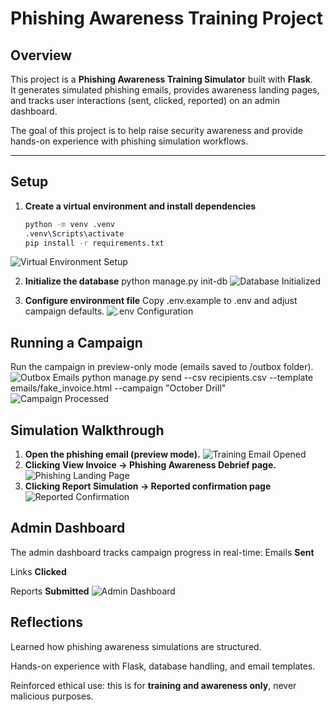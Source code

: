 # Phishing Awareness Training Project

## Overview
This project is a **Phishing Awareness Training Simulator** built with **Flask**.  
It generates simulated phishing emails, provides awareness landing pages, and tracks user interactions (sent, clicked, reported) on an admin dashboard.

The goal of this project is to help raise security awareness and provide hands-on experience with phishing simulation workflows.

---

## Setup

1. **Create a virtual environment and install dependencies**
   ```bash
   python -m venv .venv
   .venv\Scripts\activate
   pip install -r requirements.txt
![Virtual Environment Setup](screenshots/Terminal_venv.png)
   
2. **Initialize the database**
   python manage.py init-db
![Database Initialized](screenshots/database_initialized.png)


4. **Configure environment file**
   Copy .env.example to .env and adjust campaign defaults.
   ![.env Configuration](screenshots/file%20.env%20opened.png)

## Running a Campaign
Run the campaign in preview-only mode (emails saved to /outbox folder).
   ![Outbox Emails](screenshots/outbox%20folder%20with%20HTML%20files.png)
  python manage.py send --csv recipients.csv --template emails/fake_invoice.html --campaign "October Drill"
  ![Campaign Processed](screenshots/Terminal%20Campaign%20processed%20in%20preview%20mode.png)
  
## Simulation Walkthrough
1.  **Open the phishing email (preview mode).**
   ![Training Email Opened](screenshots/opened%20training%20email.png)
3.  **Clicking View Invoice -> Phishing Awareness Debrief page.**
   ![Phishing Landing Page](screenshots/Landing%20Page.png)
4.  **Clicking Report Simulation -> Reported confirmation page**
   ![Reported Confirmation](screenshots/Reported%20Page.png)

## Admin Dashboard
The admin dashboard tracks campaign progress in real-time:
Emails **Sent**

Links **Clicked**

Reports **Submitted**
![Admin Dashboard](screenshots/Dashboard%20sent_clicked_reported%20updated.png)


## Reflections
Learned how phishing awareness simulations are structured.

Hands-on experience with Flask, database handling, and email templates.

Reinforced ethical use: this is for **training and awareness only**, never malicious purposes.
